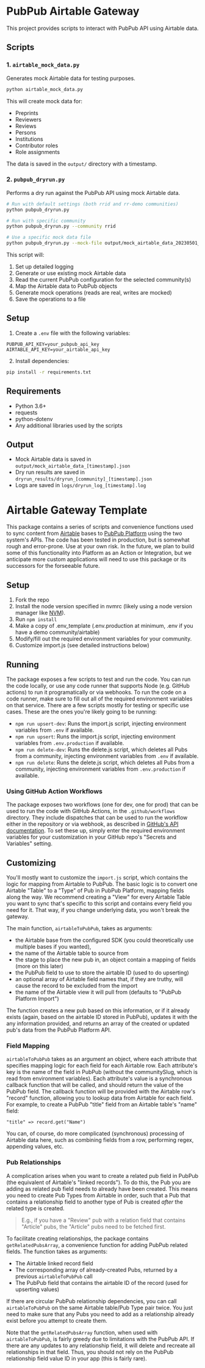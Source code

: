 # PubPub Airtable Gateway

This project provides scripts to interact with PubPub API using Airtable data.

## Scripts

### 1. `airtable_mock_data.py`

Generates mock Airtable data for testing purposes.

```bash
python airtable_mock_data.py
```

This will create mock data for:
- Preprints
- Reviewers
- Reviews
- Persons
- Institutions
- Contributor roles
- Role assignments

The data is saved in the `output/` directory with a timestamp.

### 2. `pubpub_dryrun.py`

Performs a dry run against the PubPub API using mock Airtable data.

```bash
# Run with default settings (both rrid and rr-demo communities)
python pubpub_dryrun.py

# Run with specific community
python pubpub_dryrun.py --community rrid

# Use a specific mock data file
python pubpub_dryrun.py --mock-file output/mock_airtable_data_20230501_120000.json
```

This script will:
1. Set up detailed logging
2. Generate or use existing mock Airtable data
3. Read the current PubPub configuration for the selected community(s)
4. Map the Airtable data to PubPub objects
5. Generate mock operations (reads are real, writes are mocked)
6. Save the operations to a file

## Setup

1. Create a `.env` file with the following variables:
```
PUBPUB_API_KEY=your_pubpub_api_key
AIRTABLE_API_KEY=your_airtable_api_key
```

2. Install dependencies:
```bash
pip install -r requirements.txt
```

## Requirements

- Python 3.6+
- requests
- python-dotenv
- Any additional libraries used by the scripts

## Output

- Mock Airtable data is saved in `output/mock_airtable_data_[timestamp].json`
- Dry run results are saved in `dryrun_results/dryrun_[community]_[timestamp].json`
- Logs are saved in `logs/dryrun_log_[timestamp].log`

# Airtable Gateway Template

This package contains a series of scripts and convenience functions used to sync content from [Airtable](https://airtable.com) bases to [PubPub Platform](https://knowledgefutures.org/platform) using the two system's APIs.
The code has been tested in production, but is somewhat rough and error-prone.
Use at your own risk.
In the future, we plan to build some of this functionality into Platform as an Action or Integration,
but we anticipate more custom applications will need to use this package or its successors for the forseeable future.

## Setup

1. Fork the repo
1. Install the node version specified in nvmrc (likely using a node version manager like [NVM](https://github.com/nvm-sh/nvm)).
1. Run `npm install`
1. Make a copy of .env_template (.env.production at minimum, .env if you have a demo community/airtable)
1. Modify/fill out the required environment variables for your community.
1. Customize import.js (see detailed instructions below)

## Running

The package exposes a few scripts to test and run the code.
You can run the code locally, or use any code runner that supports Node (e.g. GitHub actions) to run it programatically or via webhooks.
To run the code on a code runner, make sure to fill out all of the required environment variables on that service.
There are a few scripts mostly for testing or specific use cases.
These are the ones you're likely going to be running:

- `npm run upsert-dev`: Runs the import.js script, injecting environment variables from `.env` if available.
- `npm run upsert`: Runs the import.js script, injecting environment variables from `.env.production` if available.
- `npm run delete-dev`: Runs the delete.js script, which deletes all Pubs from a community, injecting environment variables from `.env` if available.
- `npm run delete`: Runs the delete.js script, which deletes all Pubs from a community, injecting environment variables from `.env.production` if available.

### Using GitHub Action Workflows

The package exposes two workflows (one for dev, one for prod) that can be used to run the code with GitHub Actions, in the `.github/workflows` directory.
They include dispatches that can be used to run the workflow either in the repository or via webhook, as described in [GitHub's API documentation](https://docs.github.com/en/rest/actions/workflows?apiVersion=2022-11-28).
To set these up, simply enter the required environment variables for your customization in your GitHub repo's "Secrets and Variables" setting.

## Customizing

You'll mostly want to customize the `import.js` script, which contains the logic for mapping from Airtable to PubPub.
The basic logic is to convert one Airtable "Table" to a "Type" of Pub in PubPub Platform, mapping fields along the way.
We recommend creating a "View" for every Airtable Table you want to sync that's specific to this script and contains every field you need for it.
That way, if you change underlying data, you won't break the gateway.

The main function, `airtableToPubPub`, takes as arguments:

- the Airtable base from the configured SDK (you could theoretically use multiple bases if you wanted),
- the name of the Airtable table to source from
- the stage to place the new pub in, an object contain a mapping of fields (more on this later)
- the PubPub field to use to store the airtable ID (used to do upserting)
- an optional array of Airtable field names that, if they are truthy, will cause the record to be excluded from the import
- the name of the Airtable view it will pull from (defaults to "PubPub Platform Import")

The function creates a new pub based on this information, or if it already exists (again, based on the airtable ID stored in PubPub), updates it with the any information provided, and returns an array of the created or updated pub's data from the PubPub Platform API.

### Field Mapping

`airtableToPubPub` takes as an argument an object, where each attribute that specifies mapping logic for each field for each Airtable row.
Each attribute's key is the name of the field in PubPub (without the communitySlug, which is read from environment variables).
Each attribute's value is a synchronous callback function that will be called, and should return the value of the PubPub field.
The callback function will be provided with the Airtable row's "record" function, allowing you to lookup data from Airtable for each field.
For example, to create a PubPub "title" field from an Airtable table's "name" field:

```
"title" => record.get("Name")
```

You can, of course, do more complicated (synchronous) processing of Airtable data here, such as combining fields from a row, performing regex, appending values, etc.

### Pub Relationships

A complication arises when you want to create a related pub field in PubPub (the equivalent of Airtable's "linked records").
To do this, the Pub you are adding as related pub field needs to already have been created.
This means you need to create Pub Types from Airtable in order, such that a Pub that contains a relationship field to another type of Pub is created _after_ the related type is created.

> E.g., if you have a "Review" pub with a relation field that contains "Article" pubs, the "Article" pubs need to be fetched first.

To facilitate creating relationships, the package contains `getRelatedPubsArray`, a convenience function for adding PubPub related fields.
The function takes as arguments:

- The Airtable linked record field
- The corresponding array of already-created Pubs, returned by a previous `airtableToPubPub` call
- The PubPub field that contains the airtable ID of the record (used for upserting values)

If there are circular PubPub relationship dependencies, you can call `airtableToPubPub` on the same Airtable table/Pub Type pair twice.
You just need to make sure that any Pubs you need to add as a relationship already exist before you attempt to create them.

Note that the `getRelatedPubsArray` function, when used with `airtableToPubPub`, is fairly greedy due to limitations with the PubPub API.
If there are any updates to any relationship field, it will delete and recreate all relationships in that field.
Thus, you should not rely on the PubPub relationship field value ID in your app (this is fairly rare).
